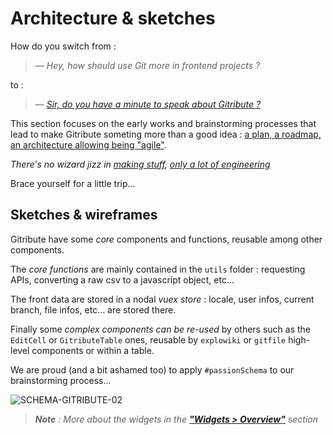 # Architecture & sketches

How do you switch from :

> — _Hey, how should use Git more in frontend projects ?_
 
 to :
 
> — _[Sir, do you have a minute to speak about Gitribute ?](https://www.youtube.com/watch?v=sghOYbR_fXA&ab_channel=TikTokTaciousShorts)_

This section focuses on the early works and brainstorming processes that lead to make Gitribute someting more than a good idea : [a plan, a roadmap, an architecture allowing being "agile"](https://www.linkedin.com/pulse/agile-approach-methodology-carlo-occhiena/).

_There's no wizard jizz in [making stuff](https://www.youtube.com/watch?v=N4IfPtl3W_M&ab_channel=exurb1a), [only a lot of engineering](https://www.youtube.com/watch?v=qE0UimODxNg&ab_channel=exurb1a)_

Brace yourself for a little trip...

## Sketches & wireframes

Gitribute have some _core_ components and functions, reusable among other components.

The _core functions_ are mainly contained in the `utils` folder : requesting APIs, converting a raw csv to a javascript object, etc...

The front data are stored in a nodal _vuex store_ : locale, user infos, current branch, file infos, etc... are stored there.

Finally some _complex components can be re-used_ by others such as the `EditCell` or `GitributeTable` ones, reusable by `explowiki` or `gitfile` high-level components or within a table.

We are proud (and a bit ashamed too) to apply `#passionSchema` to our brainstorming process...

![SCHEMA-GITRIBUTE-02](https://raw.githubusercontent.com/multi-coop/gitribute-documentation-content/main/images/schemas/Multi-gitribute-schema-02.png)

> _**Note** : More about the widgets in the **["Widgets > Overview"](/docs-widgets-overview)** section_
